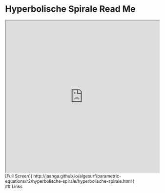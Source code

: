 Hyperbolische Spirale Read Me
===

<iframe src='http://jaanga.github.io/algesurf/parametric-equations/r2/hyperbolische-spirale/hyperbolische-spirale.html' width=100% height=500px >
There is an `iframe` here. It is not visible when viewed on github.com/algesurf. To view, please see 'Project Links' below.
</iframe>
[Full Screen]( http://jaanga.github.io/algesurf/parametric-equations/r2/hyperbolische-spirale/hyperbolische-spirale.html )
<br>
## Links 
<http://www.3d-meier.de/tut3/Seite188.html>  
